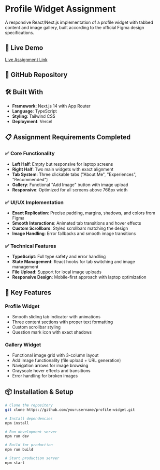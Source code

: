 # Profile Widget Assignment

A responsive React/Next.js implementation of a profile widget with tabbed content and image gallery, built according to the official Figma design specifications.

## 🚀 Live Demo

[Live Assignment Link](#) 

## 📁 GitHub Repository

## 🛠️ Built With

- **Framework**: Next.js 14 with App Router
- **Language**: TypeScript
- **Styling**: Tailwind CSS
- **Deployment**: Vercel

## 📋 Assignment Requirements Completed

### ✅ Core Functionality
- **Left Half**: Empty but responsive for laptop screens
- **Right Half**: Two main widgets with exact alignment
- **Tab System**: Three clickable tabs ("About Me", "Experiences", "Recommended")
- **Gallery**: Functional "Add Image" button with image upload
- **Responsive**: Optimized for all screens above 768px width

### ✅ UI/UX Implementation
- **Exact Replication**: Precise padding, margins, shadows, and colors from Figma
- **Smooth Interactions**: Animated tab transitions and hover effects
- **Custom Scrollbars**: Styled scrollbars matching the design
- **Image Handling**: Error fallbacks and smooth image transitions

### ✅ Technical Features
- **TypeScript**: Full type safety and error handling
- **State Management**: React hooks for tab switching and image management
- **File Upload**: Support for local image uploads
- **Responsive Design**: Mobile-first approach with laptop optimization

## 🎯 Key Features

### Profile Widget
- Smooth sliding tab indicator with animations
- Three content sections with proper text formatting
- Custom scrollbar styling
- Question mark icon with exact shadows

### Gallery Widget
- Functional image grid with 3-column layout
- Add image functionality (file upload + URL generation)
- Navigation arrows for image browsing
- Grayscale hover effects and transitions
- Error handling for broken images

## 📦 Installation & Setup

```bash
# Clone the repository
git clone https://github.com/yourusername/profile-widget.git

# Install dependencies
npm install

# Run development server
npm run dev

# Build for production
npm run build

# Start production server
npm start